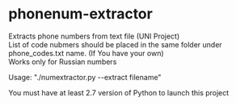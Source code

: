 # phonenum-extractor
Extracts phone numbers from text file (UNI Project)    
List of code nubmers should be placed in the same folder under phone_codes.txt name. (If You have your own)  
Works only for Russian numbers

Usage: "./numextractor.py --extract filename"  

You must have at least 2.7 version of Python to launch this project

